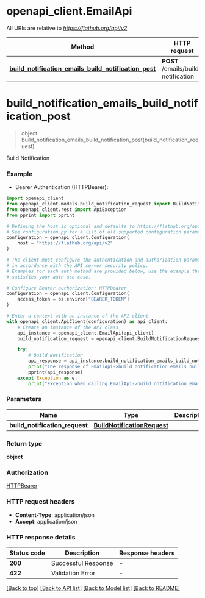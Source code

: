 # openapi_client.EmailApi

All URIs are relative to *https://flathub.org/api/v2*

Method | HTTP request | Description
------------- | ------------- | -------------
[**build_notification_emails_build_notification_post**](EmailApi.md#build_notification_emails_build_notification_post) | **POST** /emails/build-notification | Build Notification


# **build_notification_emails_build_notification_post**
> object build_notification_emails_build_notification_post(build_notification_request)

Build Notification

### Example

* Bearer Authentication (HTTPBearer):

```python
import openapi_client
from openapi_client.models.build_notification_request import BuildNotificationRequest
from openapi_client.rest import ApiException
from pprint import pprint

# Defining the host is optional and defaults to https://flathub.org/api/v2
# See configuration.py for a list of all supported configuration parameters.
configuration = openapi_client.Configuration(
    host = "https://flathub.org/api/v2"
)

# The client must configure the authentication and authorization parameters
# in accordance with the API server security policy.
# Examples for each auth method are provided below, use the example that
# satisfies your auth use case.

# Configure Bearer authorization: HTTPBearer
configuration = openapi_client.Configuration(
    access_token = os.environ["BEARER_TOKEN"]
)

# Enter a context with an instance of the API client
with openapi_client.ApiClient(configuration) as api_client:
    # Create an instance of the API class
    api_instance = openapi_client.EmailApi(api_client)
    build_notification_request = openapi_client.BuildNotificationRequest() # BuildNotificationRequest | 

    try:
        # Build Notification
        api_response = api_instance.build_notification_emails_build_notification_post(build_notification_request)
        print("The response of EmailApi->build_notification_emails_build_notification_post:\n")
        pprint(api_response)
    except Exception as e:
        print("Exception when calling EmailApi->build_notification_emails_build_notification_post: %s\n" % e)
```



### Parameters


Name | Type | Description  | Notes
------------- | ------------- | ------------- | -------------
 **build_notification_request** | [**BuildNotificationRequest**](BuildNotificationRequest.md)|  | 

### Return type

**object**

### Authorization

[HTTPBearer](../README.md#HTTPBearer)

### HTTP request headers

 - **Content-Type**: application/json
 - **Accept**: application/json

### HTTP response details

| Status code | Description | Response headers |
|-------------|-------------|------------------|
**200** | Successful Response |  -  |
**422** | Validation Error |  -  |

[[Back to top]](#) [[Back to API list]](../README.md#documentation-for-api-endpoints) [[Back to Model list]](../README.md#documentation-for-models) [[Back to README]](../README.md)

